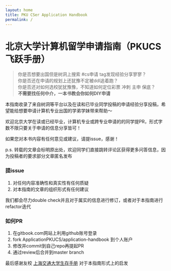 ```yaml
---
layout: home
title: PKU CSer Application Handbook
permalink: /
---
```


# 北京大学计算机留学申请指南（PKUCS飞跃手册）

> 你是否想要出国但是树洞上搜索 #cs申请 tag发现经验分享寥寥？  
> 你是否还在申请的规划上还犹豫不定被ddl追着跑？  
> 你是否还对如何选校犹犹豫豫，不知道如何定位彩票 冲刺 主申 保底？  
> **不需要找任何中介，一本书教会你如何DIY申请**  


本指南收录了来自树洞等平台以及在读和已毕业同学投稿的申请经验分享投稿，希望能给想要申请计算机专业出国的学弟学妹带来帮助～

欢迎北京大学在读或已经毕业，计算机专业或跨专业申请的的同学提PR，形式字数不限只要关于申请的信息分享皆可！

如果您对本书内容有任何意见或建议，请提issue，感谢！

p.s. 转载的文章会标明原出处，欢迎同学们直接跳转评论区获得更多问答信息，因为投稿者的要求部分文章匿名发布

### 提issue
1. 对任何内容准确性和真实性有任何质疑
2. 对本指南的文章的组织形式有任何建议

我们都会尽力double check并且对于属实的信息进行修订，或者对于本指南进行refactor迭代

### 如何PR
1. 在gitbook.com网站上利用github账号登录
2. fork ApplicationPKUCS/application-handbook 到个人账户
3. 修改并commit到自己repo再提起PR
4. 通过review后合并到master branch

最后感谢友校 [上海交通大学生存手册](https://survivesjtu.gitbook.io/survivesjtumanual) 对于本指南形式上的启发